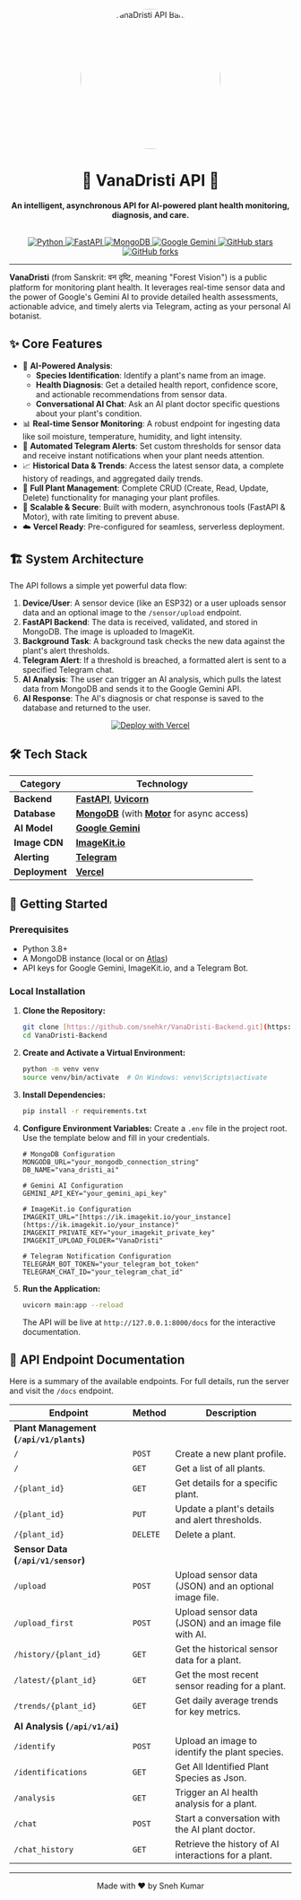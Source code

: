 <div align="center">
  <br />
  <img src="https://ik.imagekit.io/vanadristi/VanaDristi.jpeg" alt="VanaDristi API Banner" width="250px" style="border-radius: 50%;">
  <br />
  <h1>🌿 VanaDristi API 🌿</h1>
  <p>
    <b>An intelligent, asynchronous API for AI-powered plant health monitoring, diagnosis, and care.</b>
  </p>
  <br />

  <a href="https://github.com/snehkr/VanaDristi-Backend">
    <img src="https://img.shields.io/badge/Python-3776AB?style=for-the-badge&logo=python&logoColor=white" alt="Python">
  </a>
  <a href="https://fastapi.tiangolo.com/">
    <img src="https://img.shields.io/badge/FastAPI-005571?style=for-the-badge&logo=fastapi" alt="FastAPI">
  </a>
  <a href="https://www.mongodb.com/">
    <img src="https://img.shields.io/badge/MongoDB-4EA94B?style=for-the-badge&logo=mongodb&logoColor=white" alt="MongoDB">
  </a>
  <a href="https://ai.google.dev/">
    <img src="https://img.shields.io/badge/Google%20Gemini-4285F4?style=for-the-badge&logo=google&logoColor=white" alt="Google Gemini">
  </a>
  <a href="https://github.com/snehkr/VanaDristi-Backend/stargazers">
    <img src="https://img.shields.io/github/stars/snehkr/VanaDristi-Backend?style=for-the-badge&color=ffd000" alt="GitHub stars">
  </a>
  <a href="https://github.com/snehkr/VanaDristi-Backend/network/members">
    <img src="https://img.shields.io/github/forks/snehkr/VanaDristi-Backend?style=for-the-badge&color=blueviolet" alt="GitHub forks">
  </a>

</div>

---

**VanaDristi** (from Sanskrit: वन दृष्टि, meaning "Forest Vision") is a public platform for monitoring plant health. It leverages real-time sensor data and the power of Google's Gemini AI to provide detailed health assessments, actionable advice, and timely alerts via Telegram, acting as your personal AI botanist.

## ✨ Core Features

- 🤖 **AI-Powered Analysis**:
  - **Species Identification**: Identify a plant's name from an image.
  - **Health Diagnosis**: Get a detailed health report, confidence score, and actionable recommendations from sensor data.
  - **Conversational AI Chat**: Ask an AI plant doctor specific questions about your plant's condition.
- 📊 **Real-time Sensor Monitoring**: A robust endpoint for ingesting data like soil moisture, temperature, humidity, and light intensity.
- 🔔 **Automated Telegram Alerts**: Set custom thresholds for sensor data and receive instant notifications when your plant needs attention.
- 📈 **Historical Data & Trends**: Access the latest sensor data, a complete history of readings, and aggregated daily trends.
- 🌱 **Full Plant Management**: Complete CRUD (Create, Read, Update, Delete) functionality for managing your plant profiles.
- 🚀 **Scalable & Secure**: Built with modern, asynchronous tools (FastAPI & Motor), with rate limiting to prevent abuse.
- ☁️ **Vercel Ready**: Pre-configured for seamless, serverless deployment.

## 🏗️ System Architecture

The API follows a simple yet powerful data flow:

1.  **Device/User**: A sensor device (like an ESP32) or a user uploads sensor data and an optional image to the `/sensor/upload` endpoint.
2.  **FastAPI Backend**: The data is received, validated, and stored in MongoDB. The image is uploaded to ImageKit.
3.  **Background Task**: A background task checks the new data against the plant's alert thresholds.
4.  **Telegram Alert**: If a threshold is breached, a formatted alert is sent to a specified Telegram chat.
5.  **AI Analysis**: The user can trigger an AI analysis, which pulls the latest data from MongoDB and sends it to the Google Gemini API.
6.  **AI Response**: The AI's diagnosis or chat response is saved to the database and returned to the user.

<div align="center">

[![Deploy with Vercel](https://vercel.com/button)](https://vercel.com/new/clone?repository-url=https%3A%2F%2Fgithub.com%2Fsnehkr%2FVanaDristi-Backend)

</div>

## 🛠️ Tech Stack

| Category       | Technology                                                                                                           |
| -------------- | -------------------------------------------------------------------------------------------------------------------- |
| **Backend**    | [**FastAPI**](https://fastapi.tiangolo.com/), [**Uvicorn**](https://www.uvicorn.org/)                                |
| **Database**   | [**MongoDB**](https://www.mongodb.com/) (with [**Motor**](https://motor.readthedocs.io/en/stable/) for async access) |
| **AI Model**   | [**Google Gemini**](https://ai.google.dev/)                                                                          |
| **Image CDN**  | [**ImageKit.io**](https://imagekit.io/)                                                                              |
| **Alerting**   | [**Telegram**](https://telegram.org/)                                                                                |
| **Deployment** | [**Vercel**](https://vercel.com/)                                                                                    |

## 🚀 Getting Started

### Prerequisites

- Python 3.8+
- A MongoDB instance (local or on [Atlas](https://www.mongodb.com/cloud/atlas))
- API keys for Google Gemini, ImageKit.io, and a Telegram Bot.

### Local Installation

1.  **Clone the Repository:**

    ```bash
    git clone [https://github.com/snehkr/VanaDristi-Backend.git](https://github.com/snehkr/VanaDristi-Backend.git)
    cd VanaDristi-Backend
    ```

2.  **Create and Activate a Virtual Environment:**

    ```bash
    python -m venv venv
    source venv/bin/activate  # On Windows: venv\Scripts\activate
    ```

3.  **Install Dependencies:**

    ```bash
    pip install -r requirements.txt
    ```

4.  **Configure Environment Variables:**
    Create a `.env` file in the project root. Use the template below and fill in your credentials.

    ```env
    # MongoDB Configuration
    MONGODB_URL="your_mongodb_connection_string"
    DB_NAME="vana_dristi_ai"

    # Gemini AI Configuration
    GEMINI_API_KEY="your_gemini_api_key"

    # ImageKit.io Configuration
    IMAGEKIT_URL="[https://ik.imagekit.io/your_instance](https://ik.imagekit.io/your_instance)"
    IMAGEKIT_PRIVATE_KEY="your_imagekit_private_key"
    IMAGEKIT_UPLOAD_FOLDER="VanaDristi"

    # Telegram Notification Configuration
    TELEGRAM_BOT_TOKEN="your_telegram_bot_token"
    TELEGRAM_CHAT_ID="your_telegram_chat_id"
    ```

5.  **Run the Application:**
    ```bash
    uvicorn main:app --reload
    ```
    The API will be live at `http://127.0.0.1:8000/docs` for the interactive documentation.

## 📖 API Endpoint Documentation

Here is a summary of the available endpoints. For full details, run the server and visit the `/docs` endpoint.

| Endpoint                                | Method   | Description                                           |
| --------------------------------------- | -------- | ----------------------------------------------------- |
| **Plant Management (`/api/v1/plants`)** |          |                                                       |
| `/`                                     | `POST`   | Create a new plant profile.                           |
| `/`                                     | `GET`    | Get a list of all plants.                             |
| `/{plant_id}`                           | `GET`    | Get details for a specific plant.                     |
| `/{plant_id}`                           | `PUT`    | Update a plant's details and alert thresholds.        |
| `/{plant_id}`                           | `DELETE` | Delete a plant.                                       |
| **Sensor Data (`/api/v1/sensor`)**      |          |                                                       |
| `/upload`                               | `POST`   | Upload sensor data (JSON) and an optional image file. |
| `/upload_first`                         | `POST`   | Upload sensor data (JSON) and an image file with AI.  |
| `/history/{plant_id}`                   | `GET`    | Get the historical sensor data for a plant.           |
| `/latest/{plant_id}`                    | `GET`    | Get the most recent sensor reading for a plant.       |
| `/trends/{plant_id}`                    | `GET`    | Get daily average trends for key metrics.             |
| **AI Analysis (`/api/v1/ai`)**          |          |                                                       |
| `/identify`                             | `POST`   | Upload an image to identify the plant species.        |
| `/identifications`                      | `GET`    | Get All Identified Plant Species as Json.             |
| `/analysis`                             | `GET`    | Trigger an AI health analysis for a plant.            |
| `/chat`                                 | `POST`   | Start a conversation with the AI plant doctor.        |
| `/chat_history`                         | `GET`    | Retrieve the history of AI interactions for a plant.  |

---

<div align="center">
  Made with ❤️ by Sneh Kumar
</div>
